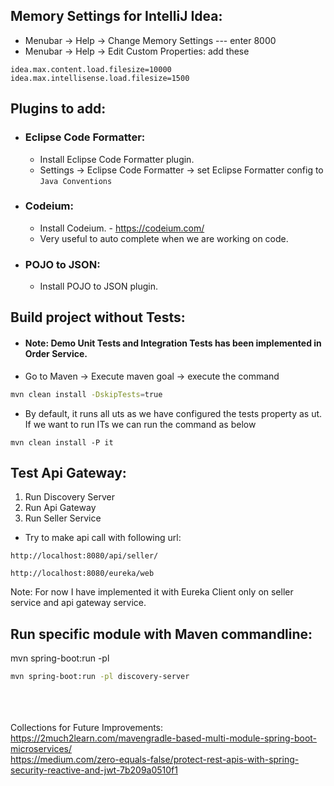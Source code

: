 ## Memory Settings for IntelliJ Idea:
* Menubar -> Help -> Change Memory Settings --- enter 8000
* Menubar -> Help -> Edit Custom Properties: add these
```
idea.max.content.load.filesize=10000
idea.max.intellisense.load.filesize=1500
```

## Plugins to add:
* ###  Eclipse Code Formatter:
  * Install Eclipse Code Formatter plugin.
  * Settings -> Eclipse Code Formatter -> set Eclipse Formatter config to ```Java Conventions```
* ###  Codeium:
    * Install Codeium. - https://codeium.com/
    * Very useful to auto complete when we are working on code.
* ###  POJO to JSON:
    * Install POJO to JSON plugin.

## Build project without Tests:
* #### Note: Demo Unit Tests and Integration Tests has been implemented in Order Service.
* Go to Maven -> Execute maven goal -> execute the command
```bash
mvn clean install -DskipTests=true
```
* By default, it runs all uts as we have configured the tests property as ut. If we want to run ITs we can run the command as below
```
mvn clean install -P it
```


## Test Api Gateway:

1. Run Discovery Server
2. Run Api Gateway
3. Run Seller Service
* Try to make api call with following url:
```angular2html
http://localhost:8080/api/seller/
```
```angular2html
http://localhost:8080/eureka/web
```
Note: For now I have implemented it with Eureka Client only on seller service and api gateway service.

## Run specific module with Maven commandline:
mvn spring-boot:run -pl <module-name>
```bash
mvn spring-boot:run -pl discovery-server
```



\
\
\
Collections for Future Improvements:\
https://2much2learn.com/mavengradle-based-multi-module-spring-boot-microservices/
\
https://medium.com/zero-equals-false/protect-rest-apis-with-spring-security-reactive-and-jwt-7b209a0510f1
